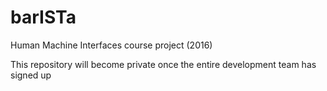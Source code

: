 # barISTa
Human Machine Interfaces course project (2016)

This repository will become private once the entire development team has signed up
